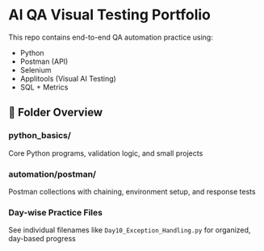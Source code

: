 # AI QA Visual Testing Portfolio

This repo contains end-to-end QA automation practice using:
- Python
- Postman (API)
- Selenium
- Applitools (Visual AI Testing)
- SQL + Metrics

## 📁 Folder Overview

### python_basics/
Core Python programs, validation logic, and small projects

### automation/postman/
Postman collections with chaining, environment setup, and response tests

### Day-wise Practice Files
See individual filenames like `Day10_Exception_Handling.py` for organized, day-based progress

